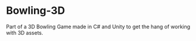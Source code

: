 # Bowling-3D
Part of a 3D Bowling Game made in C# and Unity to get the hang of working with 3D assets.
